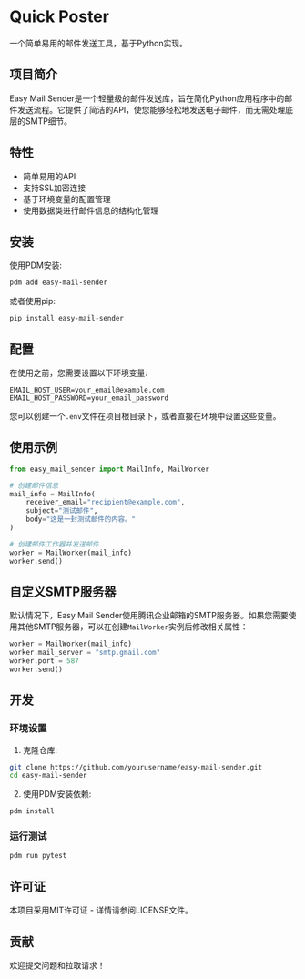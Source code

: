 # Quick Poster

一个简单易用的邮件发送工具，基于Python实现。

## 项目简介

Easy Mail Sender是一个轻量级的邮件发送库，旨在简化Python应用程序中的邮件发送流程。它提供了简洁的API，使您能够轻松地发送电子邮件，而无需处理底层的SMTP细节。

## 特性

- 简单易用的API
- 支持SSL加密连接
- 基于环境变量的配置管理
- 使用数据类进行邮件信息的结构化管理

## 安装

使用PDM安装:

```bash
pdm add easy-mail-sender
```

或者使用pip:

```bash
pip install easy-mail-sender
```

## 配置

在使用之前，您需要设置以下环境变量:

```
EMAIL_HOST_USER=your_email@example.com
EMAIL_HOST_PASSWORD=your_email_password
```

您可以创建一个`.env`文件在项目根目录下，或者直接在环境中设置这些变量。

## 使用示例

```python
from easy_mail_sender import MailInfo, MailWorker

# 创建邮件信息
mail_info = MailInfo(
    receiver_email="recipient@example.com",
    subject="测试邮件",
    body="这是一封测试邮件的内容。"
)

# 创建邮件工作器并发送邮件
worker = MailWorker(mail_info)
worker.send()
```

## 自定义SMTP服务器

默认情况下，Easy Mail Sender使用腾讯企业邮箱的SMTP服务器。如果您需要使用其他SMTP服务器，可以在创建`MailWorker`实例后修改相关属性：

```python
worker = MailWorker(mail_info)
worker.mail_server = "smtp.gmail.com"
worker.port = 587
worker.send()
```

## 开发

### 环境设置

1. 克隆仓库:
```bash
git clone https://github.com/yourusername/easy-mail-sender.git
cd easy-mail-sender
```

2. 使用PDM安装依赖:
```bash
pdm install
```

### 运行测试

```bash
pdm run pytest
```

## 许可证

本项目采用MIT许可证 - 详情请参阅LICENSE文件。

## 贡献

欢迎提交问题和拉取请求！
